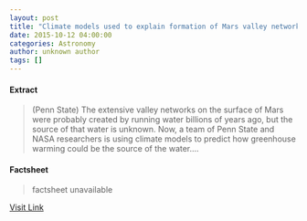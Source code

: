 ```yaml
---
layout: post
title: "Climate models used to explain formation of Mars valley networks"
date: 2015-10-12 04:00:00
categories: Astronomy
author: unknown author
tags: []
---
```



#### Extract
>(Penn State) The extensive valley networks on the surface of Mars were probably created by running water billions of years ago, but the source of that water is unknown. Now, a team of Penn State and NASA researchers is using climate models to predict how greenhouse warming could be the source of the water....

#### Factsheet
>factsheet unavailable

[Visit Link](http://www.eurekalert.org/pub_releases/2015-10/ps-cmu101215.php)


